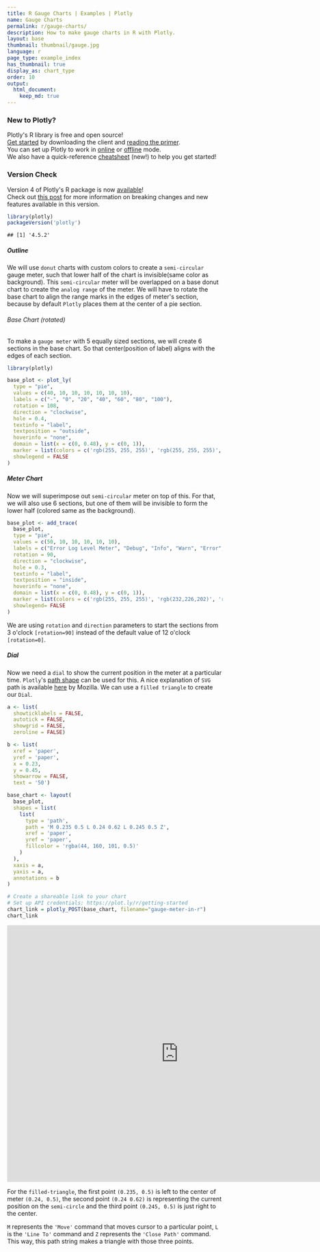 ```yaml
---
title: R Gauge Charts | Examples | Plotly
name: Gauge Charts
permalink: r/gauge-charts/
description: How to make gauge charts in R with Plotly.
layout: base
thumbnail: thumbnail/gauge.jpg
language: r
page_type: example_index
has_thumbnail: true
display_as: chart_type
order: 10
output:
  html_document:
    keep_md: true
---
```



### New to Plotly?

Plotly's R library is free and open source!<br>
[Get started](https://plot.ly/r/getting-started/) by downloading the client and [reading the primer](https://plot.ly/r/getting-started/).<br>
You can set up Plotly to work in [online](https://plot.ly/r/getting-started/#hosting-graphs-in-your-online-plotly-account) or [offline](https://plot.ly/r/offline/) mode.<br>
We also have a quick-reference [cheatsheet](https://images.plot.ly/plotly-documentation/images/r_cheat_sheet.pdf) (new!) to help you get started!

### Version Check

Version 4 of Plotly's R package is now [available](https://plot.ly/r/getting-started/#installation)!<br>
Check out [this post](http://moderndata.plot.ly/upgrading-to-plotly-4-0-and-above/) for more information on breaking changes and new features available in this version.

```r
library(plotly)
packageVersion('plotly')
```

```
## [1] '4.5.2'
```

##### Outline

We will use `donut` charts with custom colors to create a `semi-circular` gauge meter, such that lower half of the chart is invisible(same color as background).
This `semi-circular` meter will be overlapped on a base donut chart to create the `analog range` of the meter. We will have to rotate the base chart to align the range marks in the edges of meter's section, because by default `Plotly` places them at the center of a pie section.

###### Base Chart (rotated)

To make a `gauge meter` with 5 equally sized sections, we will create 6 sections in the base chart. So that center(position of label) aligns with the edges of each section.


```r
library(plotly)

base_plot <- plot_ly(
  type = "pie",
  values = c(40, 10, 10, 10, 10, 10, 10),
  labels = c("-", "0", "20", "40", "60", "80", "100"),
  rotation = 108,
  direction = "clockwise",
  hole = 0.4,
  textinfo = "label",
  textposition = "outside",
  hoverinfo = "none",
  domain = list(x = c(0, 0.48), y = c(0, 1)),
  marker = list(colors = c('rgb(255, 255, 255)', 'rgb(255, 255, 255)', 'rgb(255, 255, 255)', 'rgb(255, 255, 255)', 'rgb(255, 255, 255)', 'rgb(255, 255, 255)', 'rgb(255, 255, 255)')),
  showlegend = FALSE
)
```

##### Meter Chart

Now we will superimpose out `semi-circular` meter on top of this.
For that, we will also use 6 sections, but one of them will be invisible to form the lower half (colored same as the background).


```r
base_plot <- add_trace(
  base_plot,
  type = "pie",
  values = c(50, 10, 10, 10, 10, 10),
  labels = c("Error Log Level Meter", "Debug", "Info", "Warn", "Error", "Fatal"),
  rotation = 90,
  direction = "clockwise",
  hole = 0.3,
  textinfo = "label",
  textposition = "inside",
  hoverinfo = "none",
  domain = list(x = c(0, 0.48), y = c(0, 1)),
  marker = list(colors = c('rgb(255, 255, 255)', 'rgb(232,226,202)', 'rgb(226,210,172)', 'rgb(223,189,139)', 'rgb(223,162,103)', 'rgb(226,126,64)')),
  showlegend= FALSE
)
```

We are using `rotation` and `direction` parameters to start the sections from 3 o'clock `[rotation=90]` instead of the default value of 12 o'clock `[rotation=0]`.

##### Dial

Now we need a `dial` to show the current position in the meter at a particular time.
`Plotly`'s [path shape](https://plot.ly/r/reference/#layout-shapes-path) can be used for this. A nice explanation of `SVG` path is available [here](https://developer.mozilla.org/en-US/docs/Web/SVG/Tutorial/Paths) by Mozilla.
We can use a `filled triangle` to create our `Dial`.


```r
a <- list(
  showticklabels = FALSE,
  autotick = FALSE,
  showgrid = FALSE,
  zeroline = FALSE)

b <- list(
  xref = 'paper',
  yref = 'paper',
  x = 0.23,
  y = 0.45,
  showarrow = FALSE,
  text = '50')

base_chart <- layout(
  base_plot,
  shapes = list(
    list(
      type = 'path',
      path = 'M 0.235 0.5 L 0.24 0.62 L 0.245 0.5 Z',
      xref = 'paper',
      yref = 'paper',
      fillcolor = 'rgba(44, 160, 101, 0.5)'
    )
  ),
  xaxis = a, 
  yaxis = a,
  annotations = b
)

# Create a shareable link to your chart
# Set up API credentials: https://plot.ly/r/getting-started
chart_link = plotly_POST(base_chart, filename="gauge-meter-in-r")
chart_link
```

<iframe src="https://plot.ly/~RPlotBot/2795.embed" width="800" height="600" id="igraph" scrolling="no" seamless="seamless" frameBorder="0"> </iframe>

For the `filled-triangle`, the first point `(0.235, 0.5)` is left to the center of meter `(0.24, 0.5)`, the second point `(0.24 0.62)` is representing the current position on the `semi-circle` and the third point `(0.245, 0.5)` is just right to the center.

`M` represents the `'Move'` command that moves cursor to a particular point, `L` is the `'Line To'` command and `Z` represents the `'Close Path'` command. This way, this path string makes a triangle with those three points.


